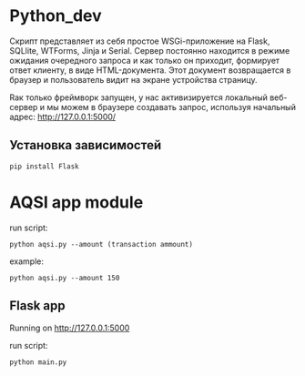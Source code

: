 # Python_dev
Скрипт представляет из себя простое WSGi-приложение на Flask, SQLlite, WTForms, Jinja  и Serial. Сервер постоянно находится в режиме ожидания очередного запроса и как только он приходит, формирует ответ клиенту, в виде HTML-документа. Этот документ возвращается в браузер и пользователь видит на экране устройства страницу. 

Rак только фреймворк запущен, у нас активизируется локальный веб-сервер и мы можем в браузере создавать запрос, используя начальный адрес:
http://127.0.0.1:5000/ 


## Установка зависимостей
```
pip install Flask 

```




# AQSI app module
run script:
```
python aqsi.py --amount (transaction ammount)
```

example:
```
python aqsi.py --amount 150
```

## Flask app

Running on http://127.0.0.1:5000

run script:

```
python main.py
```


